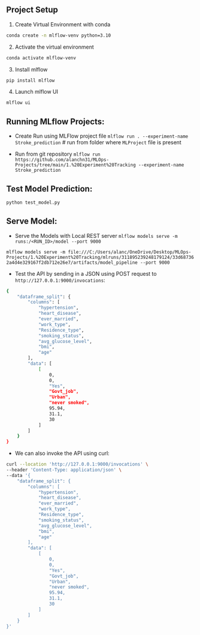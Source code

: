 ## Project Setup
1. Create Virtual Environment with conda
```bash
conda create -n mlflow-venv python=3.10
```
2. Activate the virtual environment
```bash
conda activate mlflow-venv
```
3. Install mlflow
```bash
pip install mlflow
```
4. Launch mlflow UI
```bash
mlflow ui
```

## Running MLflow Projects:
- Create Run using MLFlow project file
`mlflow run . --experiment-name Stroke_prediction`  # run from folder where `MLProject` file is present

- Run from git repository
`mlflow run https://github.com/alanchn31/MLOps-Projects/tree/main/1.%20Experiment%20Tracking --experiment-name Stroke_prediction` 

## Test Model Prediction:
```python
python test_model.py
```

## Serve Model:
- Serve the Models with Local REST server
`mlflow models serve -m runs:/<RUN_ID>/model --port 9000`

`mlflow models serve -m file:///C:/Users/alanc/OneDrive/Desktop/MLOps-Projects/1.%20Experiment%20Tracking/mlruns/311895239248179124/33d687362a4d4e329167f2db712e26e7/artifacts/model_pipeline --port 9000`

- Test the API by sending in a JSON using POST request to `http://127.0.0.1:9000/invocations`:
```bash
{
    "dataframe_split": {
        "columns": [
            "hypertension",
            "heart_disease",
            "ever_married",
            "work_type",
            "Residence_type",
            "smoking_status",
            "avg_glucose_level",
            "bmi",
            "age"
        ],
        "data": [
            [
                0,
                0,
                "Yes",
                "Govt_job",
                "Urban",
                "never smoked",
                95.94,
                31.1,
                30
            ]
        ]
    }
}
```

- We can also invoke the API using curl:
```bash
curl --location 'http://127.0.0.1:9000/invocations' \
--header 'Content-Type: application/json' \
--data '{
    "dataframe_split": {
        "columns": [
            "hypertension",
            "heart_disease",
            "ever_married",
            "work_type",
            "Residence_type",
            "smoking_status",
            "avg_glucose_level",
            "bmi",
            "age"
        ],
        "data": [
            [
                0,
                0,
                "Yes",
                "Govt_job",
                "Urban",
                "never smoked",
                95.94,
                31.1,
                30
            ]
        ]
    }
}'
```

